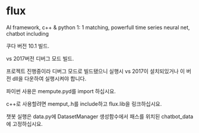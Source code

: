 # flux
AI framework, c++ &amp;  python 1: 1 matching, powerfull time series neural net, chatbot including

쿠다 버전 10.1 빌드.

vs 2017버전 디버그 모드 빌드.

프로젝트 진행중이라 디버그 모드로 빌드됐으니 실행시 vs 2017이 설치되있거나 이 버전 dll을 다운하여 실행시켜야 합니다.

파이썬 사용은 mempute.pyd를 import 하십시요.

c++로 사용할려면 memput,.h를 include하고 flux.lib을 링크하십시요.

챗봇 실행은 data.py에 DatasetManager 생성함수에서 패스를 위치된 chatbot_data에 고정하십시요.

